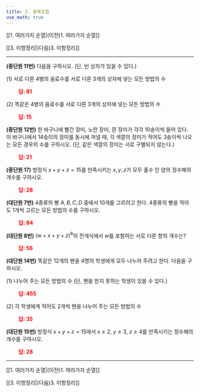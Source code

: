 ```yaml
---
title: 2. 중복조합
use_math: true
---
```

[[1. 여러가지 순열|(이전)1. 여러가지 순열]] 

[[3. 이항정리|(다음)3. 이항정리]]

***

**(중단원 11번)** 다음을 구하시오. (단, 빈 상자가 있을 수 있다.)

(1) 서로 다른 4병의 음료수를 서로 다른 3개의 상자에 넣는 모든 방법의 수

**<span style="color: red;">$\qquad$답: $81$</span>**

(2) 똑같은 4병의 음료수를 서로 다른 3개의 상자에 넣는 모든 방법의 수

**<span style="color: red;">$\qquad$답: $15$</span>**

**(중단원 12번)** 한 바구니에 빨간 장미, 노란 장미, 흰 장미가 각각 10송이씩 들어 있다. 이 바구니에서 14송이의 장미를 동시에 꺼낼 때, 각 색깔의 장미가 적어도 3송이씩 나오는 모든 경우의 수를 구하시오. (단, 같은 색깔의 장미는 서로 구별되지 않는다.) 

**<span style="color: red;">$\qquad$답: $21$</span>**

**(중단원 17)** 방정식 $x+y+z=15$를 만족시키는 $x, y, z$가 모두 홀수 인 양의 정수해의 개수를 구하시오.

**<span style="color: red;">$\qquad$답: $28$</span>**

**(대단원 7번)** 4종류의 빵 $A, B, C, D$ 중에서 10개를 고르려고 한다. 4종류의 빵을 적어도 1개씩 고르는 모든 방법의 수를 구하시오. 

**<span style="color: red;">$\qquad$답: $84$</span>**

**(대단원 8번)** $(w+x+y+z)^6$의 전개식에서 $w$를 포함하는 서로 다른 항의 개수는?

**<span style="color: red;">$\qquad$답: $56$</span>**

**(대단원 14번)** 똑같은 12개의 펜을 4명의 학생에게 모두 나누어 주려고 한다. 다음을 구하시오.

(1) 나누어 주는 모든 방법의 수 (단, 펜을 받지 못하는 학생이 있을 수 있다.)

**<span style="color: red;">$\qquad$답: $455$</span>**

(2) 각 학생에게 적어도 2개씩 펜을 나누어 주는 모든 방법의 수

**<span style="color: red;">$\qquad$답: $35$</span>**

**(대단원 15번)** 방정식 $x+y+z=15$에서 $x\ge2$, $y\ge 3$, $z\ge4$를 만족시키는 정수해의 개수를 구하시오.

**<span style="color: red;">$\qquad$답: $28$</span>**


***
[[1. 여러가지 순열|(이전)1. 여러가지 순열]] 

[[3. 이항정리|(다음)3. 이항정리]]
